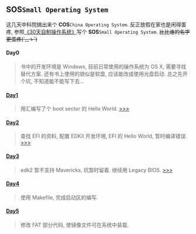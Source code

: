 ## SOS`Small Operating System`

这几天中科院搞出来个 **COS**`China Operating System`. 反正放假在家也是闲得蛋疼, 参照[《30天自制操作系统》](http://book.douban.com/subject/11530329/)写个 **SOS**`Small Operating System`. ~~比比谁的名字更蛋疼(´,_ゝ`)~~

#### Day0
>	书中的开发环境是 Windows, 目前日常使用的操作系统为 OS X, 需要寻找替代方案. 还有书上使用的貌似是软盘, 应该能改成使用光盘启动. 总之先开个坑, 不知道能不能写下去...

#### [Day1][1]
>	用汇编写了个 boot sector 的 Hello World. [>>>][1]

#### [Day2][2]
>	查找 EFI 的资料, 配置 EDKII 开发环境, EFI 的 Hello World, 暂时编译错误. [>>>][2]

#### [Day3][3]
>	edk2 暂不支持 Mavericks, 坑暂时留着. 继续用 Legacy BIOS. [>>>][3]

#### [Day4][4]
>	使用 Makefile, 完成启动区的编写.

#### [Day5][5]
>	修改 FAT 部分代码, 使镜像文件可在系统中装载.

[1]: http://gncy2013.github.io/2014/01/19/SOS-Day1.html
[2]: http://gncy2013.github.io/2014/01/20/SOS-Day2.html
[3]: http://gncy2013.github.io/2014/01/21/SOS-Day3.html
[4]: http://gncy2013.github.io/2014/01/22/SOS-Day4.html
[5]: http://gncy2013.github.io/2014/01/23/SOS-Day5.html
[6]: http://gncy2013.github.io/2014/01/24/SOS-Day6.html
[7]: http://gncy2013.github.io/2014/01/25/SOS-Day7.html
[8]: http://gncy2013.github.io/2014/01/26/SOS-Day8.html
[9]: http://gncy2013.github.io/2014/01/27/SOS-Day9.html
[10]: http://gncy2013.github.io/2014/01/28/SOS-Day10.html
[11]: http://gncy2013.github.io/2014/01/29/SOS-Day11.html